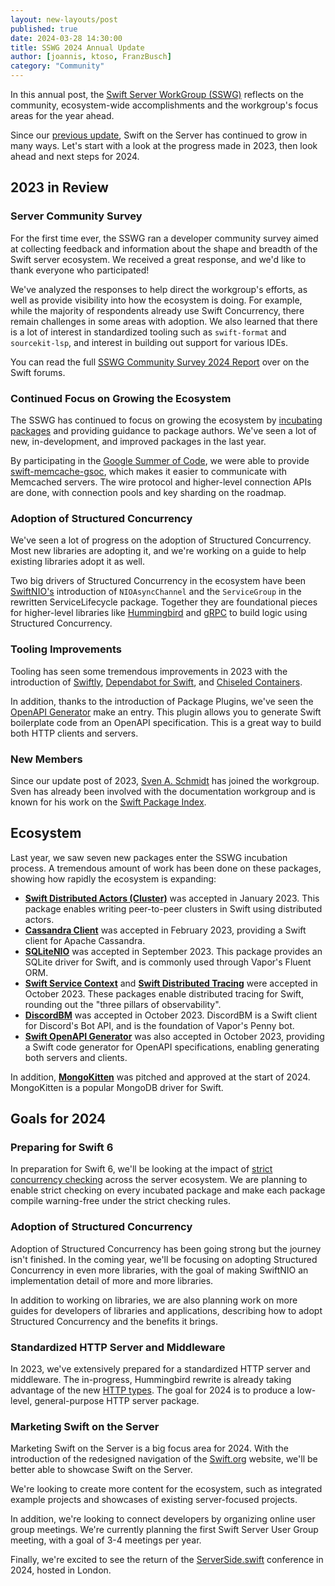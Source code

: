 ```yaml
---
layout: new-layouts/post
published: true
date: 2024-03-28 14:30:00
title: SSWG 2024 Annual Update
author: [joannis, ktoso, FranzBusch]
category: "Community"
---
```


In this annual post, the [Swift Server WorkGroup (SSWG)](/sswg/) reflects on the community, ecosystem-wide accomplishments and the workgroup's focus areas for the year ahead.

Since our [previous update](/blog/sswg-update-2023/), Swift on the Server has continued to grow in many ways. Let's start with a look at the progress made in 2023, then look ahead and next steps for 2024.

## 2023 in Review
  
### Server Community Survey

For the first time ever, the SSWG ran a developer community survey aimed at collecting feedback and information about the shape and breadth of the Swift server ecosystem.
We received a great response, and we'd like to thank everyone who participated!

We've analyzed the responses to help direct the workgroup's efforts, as well as provide visibility into how the ecosystem is doing. For example, while the majority of respondents already use Swift Concurrency, there remain challenges in some areas with adoption. 
We also learned that there is a lot of interest in standardized tooling such as `swift-format` and `sourcekit-lsp`, and interest in building out support for various IDEs.

You can read the full [SSWG Community Survey 2024 Report](https://forums.swift.org/t/report-server-side-swift-developer-survey-2023/70966) over on the Swift forums.

### Continued Focus on Growing the Ecosystem

The SSWG has continued to focus on growing the ecosystem by [incubating packages](/sswg/incubation-process.html) and providing guidance to package authors. We've seen a lot of new, in-development, and improved packages in the last year.

By participating in the [Google Summer of Code](https://www.swift.org/gsoc2024/), we were able to provide [swift-memcache-gsoc](https://github.com/swift-server/swift-memcache-gsoc), which makes it easier to communicate with Memcached servers. The wire protocol and higher-level connection APIs are done, with connection pools and key sharding on the roadmap.

### Adoption of Structured Concurrency

We've seen a lot of progress on the adoption of Structured Concurrency. Most new libraries are adopting it, and we're working on a guide to help existing libraries adopt it as well.

Two big drivers of Structured Concurrency in the ecosystem have been [SwiftNIO's](https://github.com/apple/swift-nio) introduction of `NIOAsyncChannel` and the `ServiceGroup` in the rewritten ServiceLifecycle package. Together they are foundational pieces for higher-level libraries like [Hummingbird](https://github.com/hummingbird-project/hummingbird) and [gRPC](https://github.com/grpc/grpc-swift) to build logic using Structured Concurrency.

### Tooling Improvements

Tooling has seen some tremendous improvements in 2023 with the introduction of [Swiftly](https://github.com/swift-server/swiftly), [Dependabot for Swift](https://github.blog/changelog/2023-08-01-swift-support-for-dependabot-updates/), and [Chiseled Containers](https://forums.swift.org/t/swift-chiselled-containers/65993).

In addition, thanks to the introduction of Package Plugins, we've seen the [OpenAPI Generator](https://github.com/apple/swift-openapi-generator) make an entry. This plugin allows you to generate Swift boilerplate code from an OpenAPI specification. This is a great way to build both HTTP clients and servers.

### New Members

Since our update post of 2023, [Sven A. Schmidt](https://github.com/finestructure) has joined the workgroup. Sven has already been involved with the documentation workgroup and is known for his work on the [Swift Package Index](https://swiftpackageindex.com).

## Ecosystem

Last year, we saw seven new packages enter the SSWG incubation process. A tremendous amount of work has been done on these packages, showing how rapidly the ecosystem is expanding:

- **[Swift Distributed Actors (Cluster)](https://github.com/apple/swift-distributed-actors)** was accepted in January 2023. This package enables writing peer-to-peer clusters in Swift using distributed actors.
- **[Cassandra Client](https://github.com/apple/swift-cassandra-client)** was accepted in February 2023, providing a Swift client for Apache Cassandra.
- **[SQLiteNIO](https://github.com/vapor/sqlite-nio)** was accepted in September 2023. This package provides an SQLite driver for Swift, and is commonly used through Vapor's Fluent ORM.
- **[Swift Service Context](https://github.com/apple/swift-service-context)** and **[Swift Distributed Tracing](https://github.com/apple/swift-distributed-tracing)** were accepted in October 2023. These packages enable distributed tracing for Swift, rounding out the "three pillars of observability".
- **[DiscordBM](https://github.com/DiscordBM/DiscordBM)** was accepted in October 2023. DiscordBM is a Swift client for Discord's Bot API, and is the foundation of Vapor's Penny bot.
- **[Swift OpenAPI Generator](https://github.com/apple/swift-openapi-generator)** was also accepted in October 2023, providing a Swift code generator for OpenAPI specifications, enabling generating both servers and clients.

In addition, **[MongoKitten](https://github.com/orlandos-nl/MongoKitten)** was pitched and approved at the start of 2024. MongoKitten is a popular MongoDB driver for Swift.

## Goals for 2024

### Preparing for Swift 6

In preparation for Swift 6, we'll be looking at the impact of [strict concurrency checking](/documentation/concurrency/) across the server ecosystem. We are planning to enable strict checking on every incubated package and make each package compile warning-free under the strict checking rules.

### Adoption of Structured Concurrency

Adoption of Structured Concurrency has been going strong but the journey isn't finished. In the coming year, we'll be focusing on adopting Structured Concurrency in even more libraries, with the goal of making SwiftNIO an implementation detail of more and more libraries.

In addition to working on libraries, we are also planning work on more guides for developers of libraries and applications, describing how to adopt Structured Concurrency and the benefits it brings.

### Standardized HTTP Server and Middleware

In 2023, we've extensively prepared for a standardized HTTP server and middleware. The in-progress, Hummingbird rewrite is already taking advantage of the new [HTTP types](https://github.com/apple/swift-http-types). The goal for 2024 is to produce a low-level, general-purpose HTTP server package.

### Marketing Swift on the Server

Marketing Swift on the Server is a big focus area for 2024. With the introduction of the redesigned navigation of the [Swift.org](https://swift.org/) website, we'll be better able to showcase Swift on the Server. 

We're looking to create more content for the ecosystem, such as integrated example projects and showcases of existing server-focused projects.

In addition, we're looking to connect developers by organizing online user group meetings. We're currently planning the first Swift Server User Group meeting, with a goal of 3-4 meetings per year.

Finally, we're excited to see the return of the [ServerSide.swift](https://serversideswift.info) conference in 2024, hosted in London.
